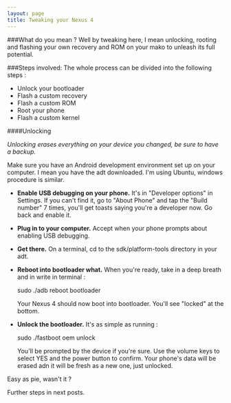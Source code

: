 ```yaml
---
layout: page
title: Tweaking your Nexus 4
---
```


###What do you mean ? 
Well by tweaking here, I mean unlocking, rooting and flashing your own recovery and ROM on your mako to unleash its full potential. 

###Steps involved:
The whole process can be divided into the following steps :
* Unlock your bootloader
* Flash a custom recovery 
* Flash a custom ROM 
* Root your phone 
* Flash a custom kernel 

####Unlocking

_Unlocking erases everything on your device you changed, be sure to have a backup._

Make sure you have an Android development environment set up on your computer. I mean you have the adt downloaded. I'm using Ubuntu, windows procedure is similar. 

* __Enable USB debugging on your phone.__ It's in "Developer options" in Settings. If you can't find it, go to "About Phone" and tap the "Build number" 7 times, you'll get toasts saying you're a developer now. Go back and enable it. 

* __Plug in to your computer.__ Accept when your phone prompts about enabling USB debugging. 

* __Get there.__ On a terminal, cd to the sdk/platform-tools directory in your adt. 

* __Reboot into bootloader what.__ When you're ready, take in a deep breath and in write in terminal :

	sudo ./adb reboot bootloader

	Your Nexus 4 should now boot into bootloader. You'll see "locked" at the bottom.

* __Unlock the bootloader.__ It's as simple as running :

	sudo ./fastboot oem unlock

	You'll be prompted by the device if you're sure. Use the volume keys to select YES and the power button to confirm. Your phone's data will be erased adn it will be fresh as a new one, just unlocked. 

Easy as pie, wasn't it ?

Further steps in next posts.

